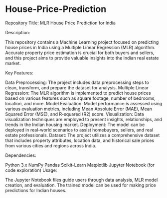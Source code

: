 # House-Price-Prediction

Repository Title: MLR House Price Prediction for India

Description:

This repository contains a Machine Learning project focused on predicting house prices in India using a Multiple Linear Regression (MLR) algorithm. Accurate property price estimation is crucial for both buyers and sellers, and this project aims to provide valuable insights into the Indian real estate market.

Key Features:

Data Preprocessing: The project includes data preprocessing steps to clean, transform, and prepare the dataset for analysis.
Multiple Linear Regression: The MLR algorithm is implemented to predict house prices based on various features such as square footage, number of bedrooms, location, and more.
Model Evaluation: Model performance is assessed using various evaluation metrics, including Mean Absolute Error (MAE), Mean Squared Error (MSE), and R-squared (R2) score.
Visualization: Data visualization techniques are employed to present insights, relationships, and trends in the Indian housing market.
Deployment: The model can be deployed in real-world scenarios to assist homebuyers, sellers, and real estate professionals.
Dataset:
The project utilizes a comprehensive dataset that includes property attributes, location data, and historical sale prices from various cities and regions across India.

Dependencies:

Python 3.x
NumPy
Pandas
Scikit-Learn
Matplotlib
Jupyter Notebook (for code exploration)
Usage:

The Jupyter Notebook files guide users through data analysis, MLR model creation, and evaluation.
The trained model can be used for making price predictions for Indian houses.
